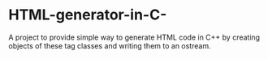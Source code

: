 # HTML-generator-in-C-
A project to provide simple way to generate HTML code in C++ by creating objects of these tag classes and writing them to an ostream.
